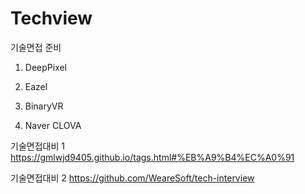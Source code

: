 # Techview
기술면접 준비 

1. DeepPixel 

2. Eazel 

3. BinaryVR 

4. Naver CLOVA 

기술면접대비 1
https://gmlwjd9405.github.io/tags.html#%EB%A9%B4%EC%A0%91

기술면접대비 2
https://github.com/WeareSoft/tech-interview
